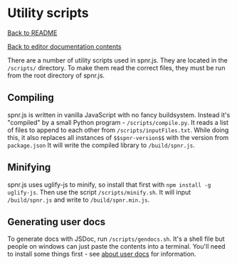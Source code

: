 # Utility scripts

[Back to README](../README.md)

[Back to editor documentation contents](README.md)

There are a number of utility scripts used in spnr.js. They are located in the `/scripts/` directory. To make them read the correct files, they must be run from the root directory of spnr.js.

## Compiling

spnr.js is written in vanilla JavaScript with no fancy buildsystem. Instead it's "compiled" by a small Python program - `/scripts/compile.py`. It reads a list of files to append to each other from `/scripts/inputFiles.txt`. While doing this, it also replaces all instances of `$$spnr-version$$` with the version from `package.json` It will write the compiled library to `/build/spnr.js`.

## Minifying

spnr.js uses uglify-js to minify, so install that first with `npm install -g uglify-js`. Then use the script `/scripts/minify.sh`. It will input `/build/spnr.js` and write to `/build/spnr.min.js`.

## Generating user docs

To generate docs with JSDoc, run `/scripts/gendocs.sh`. It's a shell file but people on windows can just paste the contents into a terminal. You'll need to install some things first - see [about user docs](userDocsInfo.md) for information.